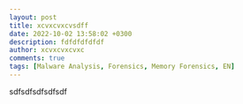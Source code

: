 ```yaml
---
layout: post
title: xcvxcvxcvsdff
date: 2022-10-02 13:58:02 +0300
description: fdfdfdfdfdf
author: xcvxcvxcvxc
comments: true
tags: [Malware Analysis, Forensics, Memory Forensics, EN]
---
```


sdfsdfsdfsdfsdf
